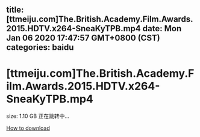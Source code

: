 
title: [ttmeiju.com]The.British.Academy.Film.Awards.2015.HDTV.x264-SneaKyTPB.mp4
date: Mon Jan 06 2020 17:47:57 GMT+0800 (CST)    
categories: baidu
---

# [ttmeiju.com]The.British.Academy.Film.Awards.2015.HDTV.x264-SneaKyTPB.mp4
size: 1.10 GB
 正在跳转中...
 

[How to download](https://bpcam.bemobtrk.com/go/2ceec3aa-1ca2-46d6-b9ff-aaa5c184517c?jno=5466)